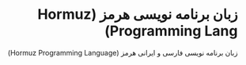 <div dir="rtl">
  
# زبان برنامه نویسی هرمز (Hormuz Programming Lang)

زبان برنامه نویسی فارسی و ایرانی هرمز (Hormuz Programming Language)

</div>
